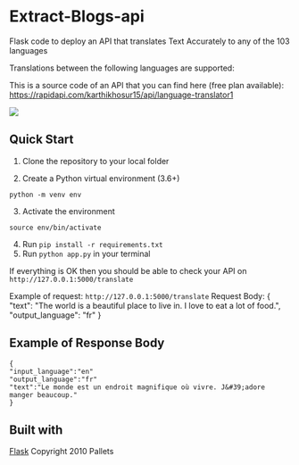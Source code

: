 # Extract-Blogs-api
Flask code to deploy an API that translates Text Accurately to any of the 103 languages

Translations between the following languages are supported:

This is a source code of an API that you can find here (free plan available): https://rapidapi.com/karthikhosur15/api/language-translator1




![](extract_image.png)


## Quick Start
1. Clone the repository to your local folder 


2. Create a Python virtual environment (3.6+)

`python -m venv env`

3. Activate the environment

`source env/bin/activate`

4. Run `pip install -r requirements.txt`
5. Run `python app.py` in your terminal 

If everything is OK then you should be able to check your API on `http://127.0.0.1:5000/translate`

Example of request: `http://127.0.0.1:5000/translate`
Request Body: 
{
"text": "The world is a beautiful place to live in. I love to eat a lot of food.",
"output_language": "fr"
}

## Example of Response Body
``` 
{
"input_language":"en"
"output_language":"fr"
"text":"Le monde est un endroit magnifique où vivre. J&#39;adore manger beaucoup."
}
```


## Built with
[Flask](https://github.com/pallets/flask) Copyright 2010 Pallets

